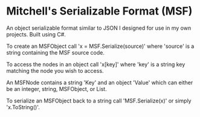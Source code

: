 # Mitchell's Serializable Format (MSF)

An object serializable format similar to JSON I designed for use in my own projects.
Built using C#.

To create an MSFObject call 'x = MSF.Serialize(source)' where 'source' is a string containing the MSF source code.

To access the nodes in an object call 'x[key]' where 'key' is a string key matching the node you wish to access.

An MSFNode contains a string 'Key' and an object 'Value' which can either be an integer, string, MSFObject, or List<MSFOBject>.
 
 To serialize an MSFObject back to a string call 'MSF.Serialize(x)' or simply 'x.ToString()'.
